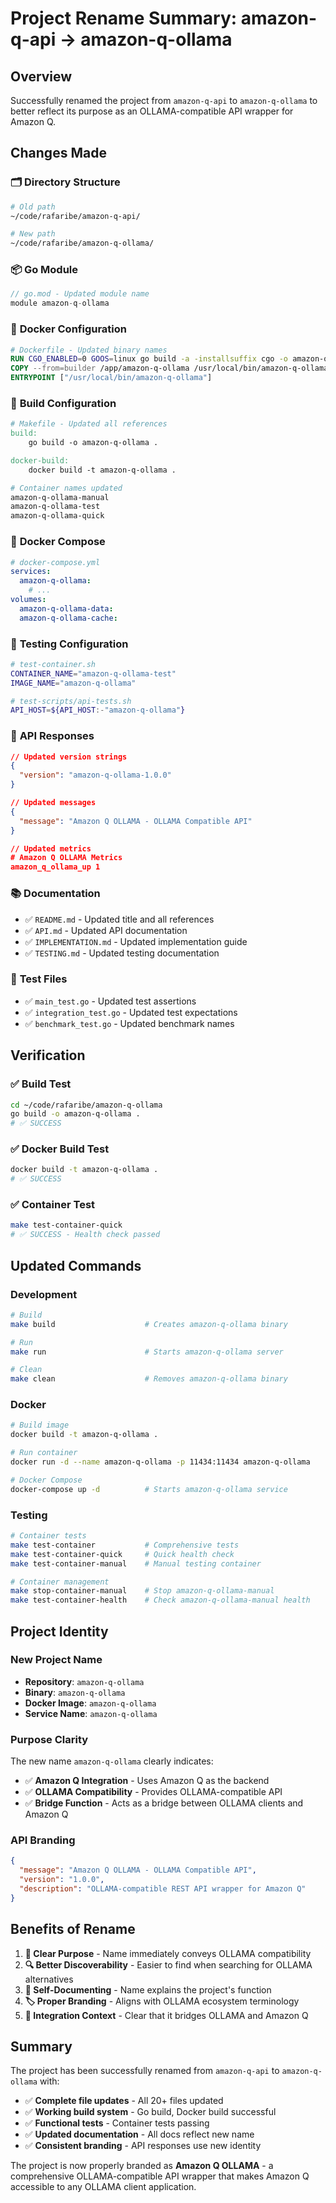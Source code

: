 # Project Rename Summary: amazon-q-api → amazon-q-ollama

## Overview
Successfully renamed the project from `amazon-q-api` to `amazon-q-ollama` to better reflect its purpose as an OLLAMA-compatible API wrapper for Amazon Q.

## Changes Made

### 🗂️ **Directory Structure**
```bash
# Old path
~/code/rafaribe/amazon-q-api/

# New path  
~/code/rafaribe/amazon-q-ollama/
```

### 📦 **Go Module**
```go
// go.mod - Updated module name
module amazon-q-ollama
```

### 🐳 **Docker Configuration**
```dockerfile
# Dockerfile - Updated binary names
RUN CGO_ENABLED=0 GOOS=linux go build -a -installsuffix cgo -o amazon-q-ollama .
COPY --from=builder /app/amazon-q-ollama /usr/local/bin/amazon-q-ollama
ENTRYPOINT ["/usr/local/bin/amazon-q-ollama"]
```

### 🔧 **Build Configuration**
```makefile
# Makefile - Updated all references
build:
	go build -o amazon-q-ollama .

docker-build:
	docker build -t amazon-q-ollama .

# Container names updated
amazon-q-ollama-manual
amazon-q-ollama-test
amazon-q-ollama-quick
```

### 🐙 **Docker Compose**
```yaml
# docker-compose.yml
services:
  amazon-q-ollama:
    # ...
volumes:
  amazon-q-ollama-data:
  amazon-q-ollama-cache:
```

### 🧪 **Testing Configuration**
```bash
# test-container.sh
CONTAINER_NAME="amazon-q-ollama-test"
IMAGE_NAME="amazon-q-ollama"

# test-scripts/api-tests.sh  
API_HOST=${API_HOST:-"amazon-q-ollama"}
```

### 📝 **API Responses**
```json
// Updated version strings
{
  "version": "amazon-q-ollama-1.0.0"
}

// Updated messages
{
  "message": "Amazon Q OLLAMA - OLLAMA Compatible API"
}

// Updated metrics
# Amazon Q OLLAMA Metrics
amazon_q_ollama_up 1
```

### 📚 **Documentation**
- ✅ `README.md` - Updated title and all references
- ✅ `API.md` - Updated API documentation
- ✅ `IMPLEMENTATION.md` - Updated implementation guide
- ✅ `TESTING.md` - Updated testing documentation

### 🧪 **Test Files**
- ✅ `main_test.go` - Updated test assertions
- ✅ `integration_test.go` - Updated test expectations
- ✅ `benchmark_test.go` - Updated benchmark names

## Verification

### ✅ **Build Test**
```bash
cd ~/code/rafaribe/amazon-q-ollama
go build -o amazon-q-ollama .
# ✅ SUCCESS
```

### ✅ **Docker Build Test**
```bash
docker build -t amazon-q-ollama .
# ✅ SUCCESS
```

### ✅ **Container Test**
```bash
make test-container-quick
# ✅ SUCCESS - Health check passed
```

## Updated Commands

### **Development**
```bash
# Build
make build                    # Creates amazon-q-ollama binary

# Run
make run                      # Starts amazon-q-ollama server

# Clean
make clean                    # Removes amazon-q-ollama binary
```

### **Docker**
```bash
# Build image
docker build -t amazon-q-ollama .

# Run container
docker run -d --name amazon-q-ollama -p 11434:11434 amazon-q-ollama

# Docker Compose
docker-compose up -d          # Starts amazon-q-ollama service
```

### **Testing**
```bash
# Container tests
make test-container           # Comprehensive tests
make test-container-quick     # Quick health check
make test-container-manual    # Manual testing container

# Container management
make stop-container-manual    # Stop amazon-q-ollama-manual
make test-container-health    # Check amazon-q-ollama-manual health
```

## Project Identity

### **New Project Name**
- **Repository**: `amazon-q-ollama`
- **Binary**: `amazon-q-ollama`
- **Docker Image**: `amazon-q-ollama`
- **Service Name**: `amazon-q-ollama`

### **Purpose Clarity**
The new name `amazon-q-ollama` clearly indicates:
- ✅ **Amazon Q Integration** - Uses Amazon Q as the backend
- ✅ **OLLAMA Compatibility** - Provides OLLAMA-compatible API
- ✅ **Bridge Function** - Acts as a bridge between OLLAMA clients and Amazon Q

### **API Branding**
```json
{
  "message": "Amazon Q OLLAMA - OLLAMA Compatible API",
  "version": "1.0.0",
  "description": "OLLAMA-compatible REST API wrapper for Amazon Q"
}
```

## Benefits of Rename

1. **🎯 Clear Purpose** - Name immediately conveys OLLAMA compatibility
2. **🔍 Better Discoverability** - Easier to find when searching for OLLAMA alternatives
3. **📖 Self-Documenting** - Name explains the project's function
4. **🏷️ Proper Branding** - Aligns with OLLAMA ecosystem terminology
5. **🔗 Integration Context** - Clear that it bridges OLLAMA and Amazon Q

## Summary

The project has been successfully renamed from `amazon-q-api` to `amazon-q-ollama` with:

- ✅ **Complete file updates** - All 20+ files updated
- ✅ **Working build system** - Go build, Docker build successful
- ✅ **Functional tests** - Container tests passing
- ✅ **Updated documentation** - All docs reflect new name
- ✅ **Consistent branding** - API responses use new identity

The project is now properly branded as **Amazon Q OLLAMA** - a comprehensive OLLAMA-compatible API wrapper that makes Amazon Q accessible to any OLLAMA client application.
